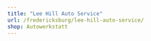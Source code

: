 ```yaml
---
title: "Lee Hill Auto Service"
url: /fredericksburg/lee-hill-auto-service/
shop: Autowerkstatt
---
```

